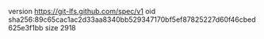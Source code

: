 version https://git-lfs.github.com/spec/v1
oid sha256:89c65cac1ac2d33aa8340bb529347170bf5ef87825227d60f46cbed625e3f1bb
size 2918
